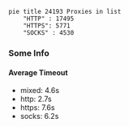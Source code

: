 
```mermaid
pie title 24193 Proxies in list
    "HTTP" : 17495
    "HTTPS": 5771
    "SOCKS" : 4530
```

### Some Info
#### Average Timeout

- mixed: 4.6s
- http: 2.7s
- https: 7.6s
- socks: 6.2s